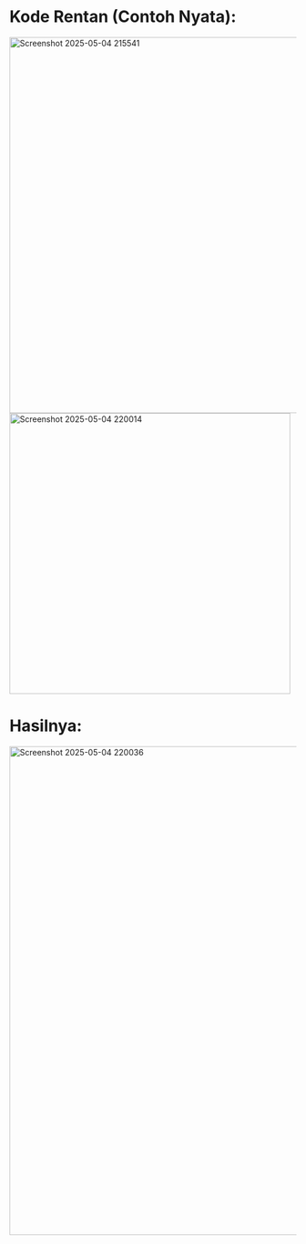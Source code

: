 <h1>Kode Rentan (Contoh Nyata):</h1>
<img width="660" alt="Screenshot 2025-05-04 215541" src="https://github.com/user-attachments/assets/7e911556-0bc8-4a74-9cf5-2ab6658e1e44" />
<img width="493" alt="Screenshot 2025-05-04 220014" src="https://github.com/user-attachments/assets/347e23be-5ec7-4f93-abfc-2ba4880c4d2f" />
<h1>Hasilnya:</h1>
<img width="858" alt="Screenshot 2025-05-04 220036" src="https://github.com/user-attachments/assets/31dc5743-f685-4114-9d7a-554bc6bfef03" />
